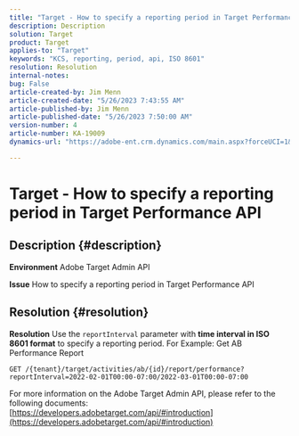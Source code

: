 ```yaml
---
title: "Target - How to specify a reporting period in Target Performance API"
description: Description
solution: Target
product: Target
applies-to: "Target"
keywords: "KCS, reporting, period, api, ISO 8601"
resolution: Resolution
internal-notes: 
bug: False
article-created-by: Jim Menn
article-created-date: "5/26/2023 7:43:55 AM"
article-published-by: Jim Menn
article-published-date: "5/26/2023 7:50:00 AM"
version-number: 4
article-number: KA-19009
dynamics-url: "https://adobe-ent.crm.dynamics.com/main.aspx?forceUCI=1&pagetype=entityrecord&etn=knowledgearticle&id=1fa2f70f-99fb-ed11-8849-6045bd006e5a"

---
```

# Target - How to specify a reporting period in Target Performance API

## Description {#description}


<b>Environment</b>
 Adobe Target Admin API

<b>Issue</b>
 How to specify a reporting period in Target Performance API


## Resolution {#resolution}


<b>Resolution</b>
Use the `reportInterval` parameter with <b>time interval in ISO 8601 format</b> to specify a reporting period.
For Example: Get AB Performance Report

`GET /{tenant}/target/activities/ab/{id}/report/performance?reportInterval=2022-02-01T00:00-07:00/2022-03-01T00:00-07:00`

For more information on the Adobe Target Admin API, please refer to the following documents:
[https://developers.adobetarget.com/api/#introduction](https://developers.adobetarget.com/api/#introduction)
